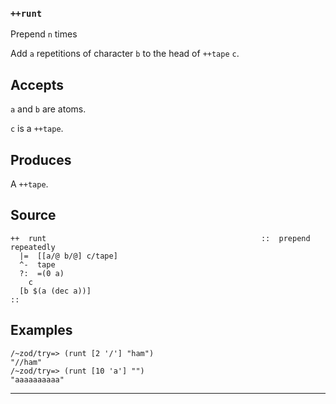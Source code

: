 ### `++runt`

Prepend `n` times

Add `a` repetitions of character `b` to the head of `++tape` `c`.

Accepts
-------

`a` and `b` are atoms.

`c` is a `++tape`.

Produces
--------

A `++tape`.

Source
------

    ++  runt                                                ::  prepend repeatedly
      |=  [[a/@ b/@] c/tape]
      ^-  tape
      ?:  =(0 a)
        c
      [b $(a (dec a))]
    ::

Examples
--------

    /~zod/try=> (runt [2 '/'] "ham")
    "//ham"
    /~zod/try=> (runt [10 'a'] "")
    "aaaaaaaaaa"



***
